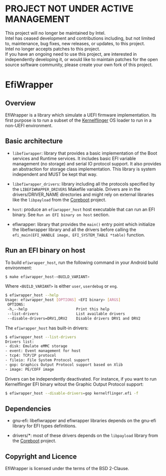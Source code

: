 # PROJECT NOT UNDER ACTIVE MANAGEMENT #  
This project will no longer be maintained by Intel.  
Intel has ceased development and contributions including, but not limited to, maintenance, bug fixes, new releases, or updates, to this project.  
Intel no longer accepts patches to this project.  
 If you have an ongoing need to use this project, are interested in independently developing it, or would like to maintain patches for the open source software community, please create your own fork of this project.  
  
EfiWrapper
==========

Overview
--------

EfiWrapper is a library which simulate a UEFI firmware
implementation. Its first purpose is to run a subset of the
[Kernelflinger](https://github.com/01org/kernelflinger/) OS loader to
run in a non-UEFI environment.

Basic architecture
------------------
* `libefiwrapper`: library that provides a basic implementation of the
  Boot services and Runtime services.  It includes basic EFI variable
  management (no storage) and serial IO protocol support. It also
  provides an abstraction for storage class implementation.  This
  library is system independent and MUST be kept that way.

* `libefiwrapper_drivers`: library including all the protocols
  specified by the `LIBEFIWRAPPER_DRIVERS` Makefile variable.  Drivers
  are in the drivers/DRIVER\_NAME directories and might rely on
  external libraries like the `libpayload` from the
  [Coreboot](https://www.coreboot.org/) project.

* `host`: produce an `efiwrapper_host` host executable that can run an
  EFI binary. See `Run an EFI binary on host` section.

* efiwrapper: library that provides the `main()` entry point which
  initialize the libefiwrapper library and all the drivers before
  calling the `efi_main(EFI_HANDLE image, EFI_SYSTEM_TABLE *table)`
  function.

Run an EFI binary on host
-------------------------

To build `efiwrapper_host`, run the following command in your Android
build environment:

``` bash
$ make efiwrapper_host-<BUILD_VARIANT>
```
Where `<BUILD_VARIANT>` is either `user`, `userdebug` or `eng`.

``` bash
$ efiwrapper_host --help
Usage: efiwrapper_host [OPTIONS] <EFI binary> [ARGS]
 OPTIONS:
 -h,--help                      Print this help
 --list-drivers                 List available drivers
 --disable-drivers=DRV1,DRV2    Disable drivers DRV1 and DRV2
```

The `efiwrapper_host` has built-in drivers:
``` bash
$ efiwrapper_host --list-drivers
Drivers list:
- disk: Emulate eMMC storage
- event: Event management for host
- tcp4: TCP/IP protocol
- fileio: File System Protocol support
- gop: Graphics Output Protocol support based on Xlib
- image: PE/COFF image
```

Drivers can be independently deactivated.  For instance, if you want to
run Kernelflinger EFI binary witout the Graphic Output Protocol support:

``` bash
$ efiwrapper_host --disable-drivers=gop kernelflinger.efi -f
```

Dependencies
------------
* gnu-efi: libefiwrapper and efiwrapper libraries depends on the
  gnu-efi library for EFI types definitions.

* drivers/*: most of these drivers depends on the `libpayload` library
  from the [Coreboot](https://www.coreboot.org/) project.

Copyright and Licence
---------------------
EfiWrapper is licensed under the terms of the BSD 2-Clause.
